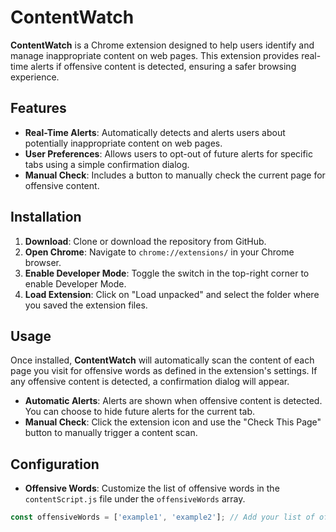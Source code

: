 # ContentWatch

**ContentWatch** is a Chrome extension designed to help users identify and manage inappropriate content on web pages. This extension provides real-time alerts if offensive content is detected, ensuring a safer browsing experience.

## Features

- **Real-Time Alerts**: Automatically detects and alerts users about potentially inappropriate content on web pages.
- **User Preferences**: Allows users to opt-out of future alerts for specific tabs using a simple confirmation dialog.
- **Manual Check**: Includes a button to manually check the current page for offensive content.

## Installation

1. **Download**: Clone or download the repository from GitHub.
2. **Open Chrome**: Navigate to `chrome://extensions/` in your Chrome browser.
3. **Enable Developer Mode**: Toggle the switch in the top-right corner to enable Developer Mode.
4. **Load Extension**: Click on "Load unpacked" and select the folder where you saved the extension files.

## Usage

Once installed, **ContentWatch** will automatically scan the content of each page you visit for offensive words as defined in the extension's settings. If any offensive content is detected, a confirmation dialog will appear.

- **Automatic Alerts**: Alerts are shown when offensive content is detected. You can choose to hide future alerts for the current tab.
- **Manual Check**: Click the extension icon and use the "Check This Page" button to manually trigger a content scan.

## Configuration

- **Offensive Words**: Customize the list of offensive words in the `contentScript.js` file under the `offensiveWords` array.

```javascript
const offensiveWords = ['example1', 'example2']; // Add your list of offensive words here
